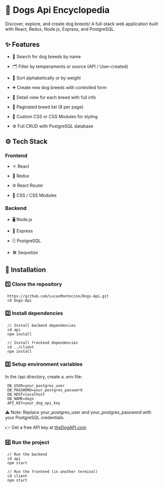 # 🐶 Dogs Api Encyclopedia
Discover, explore, and create dog breeds! A full-stack web application built with React, Redux, Node.js, Express, and PostgreSQL.

## ✨ Features
- 🔎 Search for dog breeds by name

- 🗂️ Filter by temperaments or source (API / User-created)

- 🔀 Sort alphabetically or by weight

- ➕ Create new dog breeds with controlled form

- 📄 Detail view for each breed with full info

- 📃 Paginated breed list (8 per page)

- 🎨 Custom CSS or CSS Modules for styling

- ⚙️ Full CRUD with PostgreSQL database

## ⚙️ Tech Stack
### Frontend
- ⚛️ React

- 🔄 Redux

- 🌐 React Router

- 🎨 CSS / CSS Modules

### Backend
- 🖥️ Node.js

- 🚂 Express

- 🗄️ PostgreSQL

- 🛠️ Sequelize

## 🚀 Installation
### 1️⃣ Clone the repository
```
 https://github.com/LucasMontecino/Dogs-Api.git
 cd Dogs-Api
```
### 2️⃣ Install dependencies
```
 // Install backend dependencies
 cd api
 npm install
```

```
 // Install frontend dependencies
 cd ../client
 npm install
```

### 3️⃣ Setup environment variables
In the /api directory, create a .env file:
```
 DB_USER=your_postgres_user
 DB_PASSWORD=your_postgres_password
 DB_HOST=localhost
 DB_NAME=dogs
 API_KEY=your_dog_api_key
```
⚠️ Note: Replace your_postgres_user and your_postgres_password with your PostgreSQL credentials. 

👉 Get a free API key at <a href='https://thedogapi.com/' target='_blank' rel='noopener noreferrer'>theDogAPI.com<a/> 

### 4️⃣ Run the project
```
 // Run the backend
 cd api
 npm start
```

```
 // Run the frontend (in another terminal)
 cd client
 npm start
```
